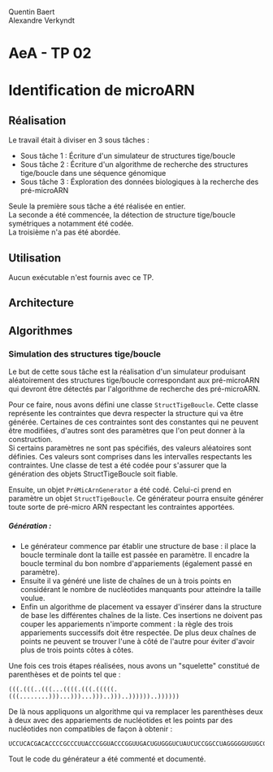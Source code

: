 Quentin Baert  
Alexandre Verkyndt  

# AeA - TP 02  
# Identification de microARN  

Réalisation
-----------

Le travail était à diviser en 3 sous tâches :

* Sous tâche 1 : Écriture d'un simulateur de structures tige/boucle
* Sous tâche 2 : Écriture d'un algorithme de recherche des structures tige/boucle dans une séquence génomique
* Sous tâche 3 : Éxploration des données biologiques à la recherche des pré-microARN

Seule la première sous tâche a été réalisée en entier.  
La seconde a été commencée, la détection de structure tige/boucle symétriques a notamment été codée.  
La troisième n'a pas été abordée.

Utilisation
-----------

Aucun exécutable n'est fournis avec ce TP.

Architecture
------------


Algorithmes
-----------

### Simulation des structures tige/boucle

Le but de cette sous tâche est la réalisation d'un simulateur produisant aléatoirement des structures tige/boucle correspondant aux pré-microARN qui devront être détectés par l'algorithme de recherche des pré-microARN.

Pour ce faire, nous avons défini une classe `StructTigeBoucle`. Cette classe représente les contraintes que devra respecter la structure qui va être générée. Certaines de ces contraintes sont des constantes qui ne peuvent être modifiées, d'autres sont des paramètres que l'on peut donner à la construction.  
Si certains paramètres ne sont pas spécifiés, des valeurs aléatoires sont définies. Ces valeurs sont comprises dans les intervalles respectants les contraintes. Une classe de test a été codée pour s'assurer que la génération des objets StructTigeBoucle soit fiable.

Ensuite, un objet `PréMicArnGenerator` a été codé. Celui-ci prend en paramètre un objet `StructTigeBoucle`. Ce générateur pourra ensuite générer toute sorte de pré-micro ARN respectant les contraintes apportées.

##### Génération :

* Le générateur commence par établir une structure de base : il place la boucle terminale dont la taille est passée en paramètre. Il encadre la boucle terminal du bon nombre d'appariements (également passé en paramètre).
* Ensuite il va généré une liste de chaînes de un à trois points en considérant le nombre de nucléotides manquants pour atteindre la taille voulue.
* Enfin un algorithme de placement va essayer d'insérer dans la structure de base les différentes chaînes de la liste. Ces insertions ne doivent pas couper les appariements n'importe comment : la règle des trois appariements successifs doit être respectée. De plus deux chaînes de points ne peuvent se trouver l'une à côté de l'autre pour éviter d'avoir plus de trois points côtes à côtes.

Une fois ces trois étapes réalisées, nous avons un "squelette" constitué de parenthèses et de points tel que :

```
(((.(((..(((...((((.(((.(((((.(((........)))...)))...)))..)))..))))))..))))))
```

De là nous appliquons un algorithme qui va remplacer les parenthèses deux à deux avec des appariements de nucléotides et les points par des nucléotides non compatibles de façon à obtenir :

```
UCCUCACGACACCCCGCCCUUACCCGGUACCCGGUUGACUGUGGGUCUAUCUCCGGCCUAGGGGGUGUGCGGUGGGG
```

Tout le code du générateur a été commenté et documenté.
